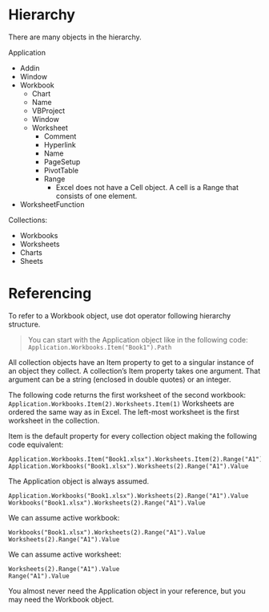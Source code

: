 # Hierarchy

There are many objects in the hierarchy.

Application
- Addin
- Window
- Workbook
	- Chart
	- Name
	- VBProject
	- Window
	- Worksheet
		- Comment
		- Hyperlink
		- Name
		- PageSetup
		- PivotTable
		- Range
			- Excel does not have a Cell object. A cell is a Range that consists of one element.
- WorksheetFunction

Collections:
- Workbooks
- Worksheets
- Charts
- Sheets

# Referencing

To refer to a Workbook object, use dot operator following hierarchy structure.

>You can start with the Application object like in the following code:
>`Application.Workbooks.Item("Book1").Path`

All collection objects have an Item property to get to a singular instance of an object they collect. A collection’s Item property takes one argument. That argument can be a string (enclosed in double quotes) or an integer.

The following code returns the first worksheet of the second workbook:
`Application.Workbooks.Item(2).Worksheets.Item(1)`
Worksheets are ordered the same way as in Excel. The left-most worksheet is the first worksheet in the collection.

Item is the default property for every collection object making the following code equivalent:

```VBA
Application.Workbooks.Item("Book1.xlsx").Worksheets.Item(2).Range("A1").Value
Application.Workbooks("Book1.xlsx").Worksheets(2).Range("A1").Value
```

The Application object is always assumed.

```VBA
Application.Workbooks("Book1.xlsx").Worksheets(2).Range("A1").Value
Workbooks("Book1.xlsx").Worksheets(2).Range("A1").Value
```

We can assume active workbook:

```VBA
Workbooks("Book1.xlsx").Worksheets(2).Range("A1").Value
Worksheets(2).Range("A1").Value
```

We can assume active worksheet:

```VBA
Worksheets(2).Range("A1").Value
Range("A1").Value
```

You almost never need the Application object in your reference, but you may need the Workbook
object.

